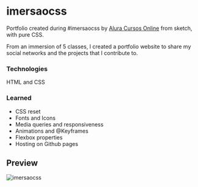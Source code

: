 # imersaocss
Portfolio created during #imersaocss by [Alura Cursos Online](https://www.alura.com.br/imersao-css/) from sketch, with pure CSS.
  
From an immersion of 5 classes, I created a portfolio website to share my social networks and the projects that I contribute to. 

### Technologies
HTML and CSS

### Learned  
- CSS reset  
- Fonts and Icons  
- Media queries and responsiveness  
- Animations and @Keyframes  
- Flexbox properties  
- Hosting on Github pages

## Preview
![imersaocss](https://user-images.githubusercontent.com/48961500/85639609-9e2b2f00-b65f-11ea-9501-2a859ac1897b.gif)
